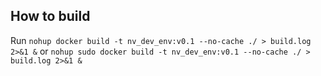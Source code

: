 ## How to build
Run `nohup docker build -t nv_dev_env:v0.1 --no-cache ./ > build.log 2>&1 &` or `nohup sudo docker build -t nv_dev_env:v0.1 --no-cache ./ > build.log 2>&1 &`
